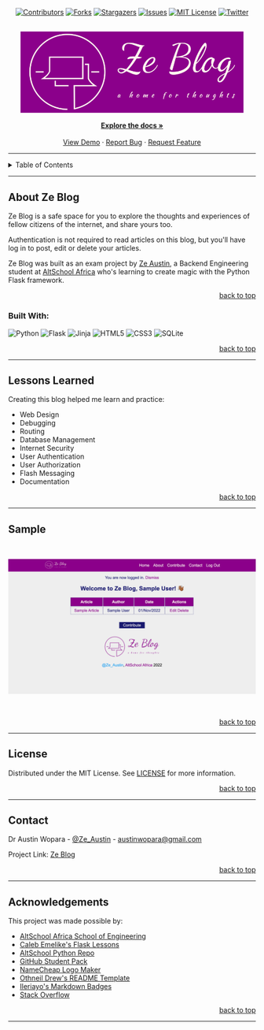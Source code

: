 <!-- Back to Top Navigation Anchor -->
<a name="readme-top"></a>

<!-- Project Shields -->
<div align="center">

  [![Contributors][contributors-shield]][contributors-url]
  [![Forks][forks-shield]][forks-url]
  [![Stargazers][stars-shield]][stars-url]
  [![Issues][issues-shield]][issues-url]
  [![MIT License][license-shield]][license-url]
  [![Twitter][twitter-shield]][twitter-url]
</div>

<!-- Project Logo -->
<br />
<div align="center">
  <a href="https://github.com/Ze-Austin/ze-blog">
    <img src="static/Ze_Blog_logo/site.png" alt="Logo" width="90%" height="30%">
  </a>

  <br />

  <p align="center">
    <a href="https://github.com/Ze-Austin/ze-blog#readme"><strong>Explore the docs »</strong></a>
    <br />
    <br />
    <a href="https://github.com/Ze-Austin/ze-blog/blob/main/static/screenshot.png">View Demo</a>
    ·
    <a href="https://github.com/Ze-Austin/ze-blog/issues">Report Bug</a>
    ·
    <a href="https://github.com/Ze-Austin/ze-blog/issues">Request Feature</a>
  </p>
</div>

---

<!-- Table of Contents -->
<details>
  <summary>Table of Contents</summary>
  <ol>
    <li>
      <a href="#about-ze-blog">About Ze Blog</a>
      <ul>
        <li><a href="#built-with">Built With</a></li>
      </ul>
    </li>
    <li>
      <a href="#lessons-learned">Lessons Learned</a>
    </li>
    <li><a href="#sample">Sample</a></li>
    <li><a href="#license">License</a></li>
    <li><a href="#contact">Contact</a></li>
    <li><a href="#acknowledgments">Acknowledgments</a></li>
  </ol>
  <p align="right"><a href="#readme-top">back to top</a></p>
</details>

---

<!-- About the Blog -->
## About Ze Blog

Ze Blog is a safe space for you to explore the thoughts and experiences of fellow citizens of the internet, and share yours too.

Authentication is not required to read articles on this blog, but you'll have log in to post, edit or delete your articles.

Ze Blog was built as an exam project by <a href="https://www.github.com/Ze-Austin">Ze Austin</a>, a Backend Engineering student at <a href="https://altschoolafrica.com/schools/engineering">AltSchool Africa</a> who's learning to create magic with the Python Flask framework. 

<p align="right"><a href="#readme-top">back to top</a></p>

### Built With:

![Python][python]
![Flask][flask]
![Jinja][jinja]
![HTML5][html5]
![CSS3][css3]
![SQLite][sqlite]

<p align="right"><a href="#readme-top">back to top</a></p>

---
<!-- Lessons from the Project -->
## Lessons Learned

Creating this blog helped me learn and practice:
* Web Design
* Debugging
* Routing
* Database Management
* Internet Security
* User Authentication
* User Authorization
* Flash Messaging
* Documentation

<p align="right"><a href="#readme-top">back to top</a></p>

---

<!-- Sample Screenshot -->
## Sample

<br />

[![Ze Blog Screenshot][ze-blog-screenshot]](https://github.com/Ze-Austin/ze-blog/blob/main/static/screenshot.png)

<br/>

<p align="right"><a href="#readme-top">back to top</a></p>

---

<!-- License -->
## License

Distributed under the MIT License. See <a href="https://github.com/Ze-Austin/ze-blog/blob/main/LICENSE">LICENSE</a> for more information.

<p align="right"><a href="#readme-top">back to top</a></p>

---

<!-- Contact -->
## Contact

Dr Austin Wopara - [@Ze_Austin](https://twitter.com/Ze_Austin) - austinwopara@gmail.com

Project Link: [Ze Blog](https://github.com/Ze-Austin/ze-blog)

<p align="right"><a href="#readme-top">back to top</a></p>

---

<!-- Acknowledgements -->
## Acknowledgements

This project was made possible by:

* [AltSchool Africa School of Engineering](https://altschoolafrica.com/schools/engineering)
* [Caleb Emelike's Flask Lessons](https://github.com/CalebEmelike)
* [AltSchool Python Repo](https://github.com/Ze-Austin/altschool-python)
* [GitHub Student Pack](https://education.github.com/globalcampus/student)
* [NameCheap Logo Maker](https://www.namecheap.com/logo-maker/)
* [Othneil Drew's README Template](https://github.com/othneildrew/Best-README-Template)
* [Ileriayo's Markdown Badges](https://github.com/Ileriayo/markdown-badges)
* [Stack Overflow](https://stackoverflow.com/)

<p align="right"><a href="#readme-top">back to top</a></p>

---

<!-- Markdown Links & Images -->
[contributors-shield]: https://img.shields.io/github/contributors/Ze-Austin/ze-blog.svg?style=for-the-badge
[contributors-url]: https://github.com/Ze-Austin/ze-blog/graphs/contributors
[forks-shield]: https://img.shields.io/github/forks/Ze-Austin/ze-blog.svg?style=for-the-badge
[forks-url]: https://github.com/Ze-Austin/ze-blog/network/members
[stars-shield]: https://img.shields.io/github/stars/Ze-Austin/ze-blog.svg?style=for-the-badge
[stars-url]: https://github.com/Ze-Austin/ze-blog/stargazers
[issues-shield]: https://img.shields.io/github/issues/Ze-Austin/ze-blog.svg?style=for-the-badge
[issues-url]: https://github.com/Ze-Austin/ze-blogissues
[license-shield]: https://img.shields.io/github/license/Ze-Austin/ze-blog.svg?style=for-the-badge
[license-url]: https://github.com/Ze-Austin/ze-blog/blob/main/LICENSE.txt
[twitter-shield]: https://img.shields.io/badge/-@ze_austin-1ca0f1?style=for-the-badge&logo=twitter&logoColor=white&link=https://twitter.com/ze_austin
[twitter-url]: https://twitter.com/ze_austin
[ze-blog-screenshot]: static/screenshot.png
[python]: https://img.shields.io/badge/python-3670A0?style=for-the-badge&logo=python&logoColor=ffdd54
[flask]: https://img.shields.io/badge/flask-%23000.svg?style=for-the-badge&logo=flask&logoColor=white
[jinja]: https://img.shields.io/badge/jinja-white.svg?style=for-the-badge&logo=jinja&logoColor=black
[html5]: https://img.shields.io/badge/html5-%23E34F26.svg?style=for-the-badge&logo=html5&logoColor=white
[css3]: https://img.shields.io/badge/css3-%231572B6.svg?style=for-the-badge&logo=css3&logoColor=white
[sqlite]: https://img.shields.io/badge/sqlite-%2307405e.svg?style=for-the-badge&logo=sqlite&logoColor=white